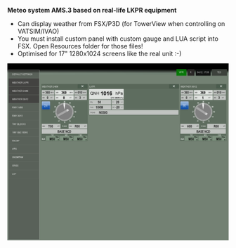 <b>Meteo system AMS.3 based on real-life LKPR equipment</b>

- Can display weather from FSX/P3D (for TowerView when controlling on VATSIM/IVAO)<br>
- You must install custom panel with custom gauge and LUA script into FSX. Open Resources folder for those files!<br>
- Optimised for 17" 1280x1024 screens like the real unit :-)

<img src="preview.png">
